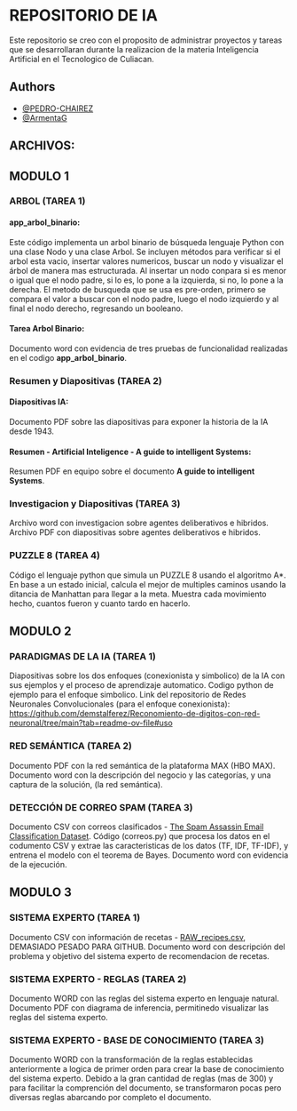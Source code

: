 # REPOSITORIO DE IA
Este repositorio se creo con el proposito de administrar proyectos y tareas que se desarrollaran durante la realizacion de la materia Inteligencia Artificial en el Tecnologico de Culiacan.

## Authors
- [@PEDRO-CHAIREZ](https://github.com/PEDRO-CHAIREZ)
- [@ArmentaG](https://github.com/ArmentaG)

## ARCHIVOS:
## MODULO 1
### ARBOL (TAREA 1)
#### app_arbol_binario:
Este código implementa un arbol binario de búsqueda lenguaje Python con una clase Nodo y una clase Arbol. Se incluyen métodos para verificar si el arbol esta vacio, insertar valores numericos, buscar un nodo y visualizar el árbol de manera mas estructurada.
Al insertar un nodo conpara si es menor o igual que el nodo padre, si lo es, lo pone a la izquierda, si no, lo pone a la derecha.
El metodo de busqueda que se usa es pre-orden, primero se compara el valor a buscar con el nodo padre, luego el nodo izquierdo y al final el nodo derecho, regresando un booleano.
#### Tarea Arbol Binario:
Documento word con evidencia de tres pruebas de funcionalidad realizadas en el codigo **app_arbol_binario**.

### Resumen y Diapositivas (TAREA 2)
#### Diapositivas IA:
Documento PDF sobre las diapositivas para exponer la historia de la IA desde 1943.
#### Resumen - Artificial Inteligence - A guide to intelligent Systems:
Resumen PDF en equipo sobre el documento **A guide to intelligent Systems**.

### Investigacion y Diapositivas (TAREA 3)
Archivo word con investigacion sobre agentes deliberativos e hibridos.
Archivo PDF con diapositivas sobre agentes deliberativos e hibridos.

### PUZZLE 8 (TAREA 4)
Código el lenguaje python que simula un PUZZLE 8 usando el algoritmo A*.
En base a un estado inicial, calcula el mejor de multiples caminos usando la ditancia de Manhattan para llegar a la meta.
Muestra cada movimiento hecho, cuantos fueron y cuanto tardo en hacerlo.

## MODULO 2

### PARADIGMAS DE LA IA (TAREA 1)
Diapositivas sobre los dos enfoques (conexionista y simbolico) de la IA con sus ejemplos y el proceso de aprendizaje automatico.
Codigo python de ejemplo para el enfoque simbolico.
Link del repositorio de Redes Neuronales Convolucionales (para el enfoque conexionista):
https://github.com/demstalferez/Reconomiento-de-digitos-con-red-neuronal/tree/main?tab=readme-ov-file#uso

### RED SEMÁNTICA (TAREA 2)
Documento PDF con la red semántica de la plataforma MAX (HBO MAX). Documento word con la descripción del negocio y las categorías, y una captura de la solución, (la red semántica).

### DETECCIÓN DE CORREO SPAM (TAREA 3)
Documento CSV con correos clasificados - [The Spam Assassin Email Classification Dataset](https://github.com/PEDRO-CHAIREZ](https://www.kaggle.com/datasets/ganiyuolalekan/spam-assassin-email-classification-dataset)).
Código (correos.py) que procesa los datos en el codumento CSV y extrae las caracteristicas de los datos (TF, IDF, TF-IDF), y entrena el modelo con el teorema de Bayes.
Documento word con evidencia de la ejecución.

## MODULO 3

### SISTEMA EXPERTO (TAREA 1)
Documento CSV con información de recetas - [RAW_recipes.csv](https://github.com/PEDRO-CHAIREZ]([https://www.kaggle.com/datasets/ganiyuolalekan/spam-assassin-email-classification-dataset](https://www.kaggle.com/datasets/shuyangli94/food-com-recipes-and-user-interactions?resource=download&select=RAW_recipes.csv))), DEMASIADO PESADO PARA GITHUB.
Documento word con descripción del problema y objetivo del sistema experto de recomendacion de recetas.

### SISTEMA EXPERTO - REGLAS (TAREA 2)
Documento WORD con las reglas del sistema experto en lenguaje natural. Documento PDF con diagrama de inferencia, permitinedo visualizar las reglas del sistema experto.

### SISTEMA EXPERTO - BASE DE CONOCIMIENTO (TAREA 3)
Documento WORD con la transformación de la reglas establecidas anteriormente a logica de primer orden para crear la base de conocimiento del sistema experto. Debido a la gran cantidad de reglas (mas de 300) y para facilitar la comprención del documento, se transformaron pocas pero diversas reglas abarcando por completo el documento.
